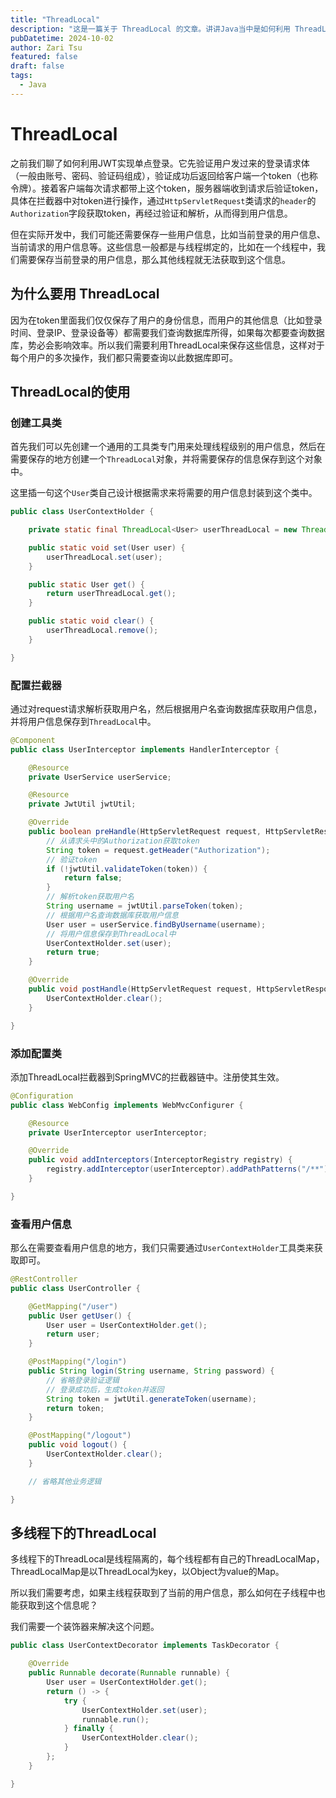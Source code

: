 ```yaml
---
title: "ThreadLocal"
description: "这是一篇关于 ThreadLocal 的文章。讲讲Java当中是如何利用 ThreadLocal 来保存当前用户信息的"
pubDatetime: 2024-10-02
author: Zari Tsu
featured: false
draft: false
tags:
  - Java
---
```


# ThreadLocal

之前我们聊了如何利用JWT实现单点登录。它先验证用户发过来的登录请求体（一般由账号、密码、验证码组成），验证成功后返回给客户端一个token（也称令牌）。接着客户端每次请求都带上这个token，服务器端收到请求后验证token，具体在拦截器中对token进行操作，通过`HttpServletRequest`类请求的`header`的`Authorization`字段获取token，再经过验证和解析，从而得到用户信息。

但在实际开发中，我们可能还需要保存一些用户信息，比如当前登录的用户信息、当前请求的用户信息等。这些信息一般都是与线程绑定的，比如在一个线程中，我们需要保存当前登录的用户信息，那么其他线程就无法获取到这个信息。

## 为什么要用 ThreadLocal

因为在token里面我们仅仅保存了用户的身份信息，而用户的其他信息（比如登录时间、登录IP、登录设备等）都需要我们查询数据库所得，如果每次都要查询数据库，势必会影响效率。所以我们需要利用ThreadLocal来保存这些信息，这样对于每个用户的多次操作，我们都只需要查询以此数据库即可。

## ThreadLocal的使用

### 创建工具类

首先我们可以先创建一个通用的工具类专门用来处理线程级别的用户信息，然后在需要保存的地方创建一个`ThreadLocal`对象，并将需要保存的信息保存到这个对象中。

这里插一句这个`User`类自己设计根据需求来将需要的用户信息封装到这个类中。

```java
public class UserContextHolder {

    private static final ThreadLocal<User> userThreadLocal = new ThreadLocal<>();

    public static void set(User user) {
        userThreadLocal.set(user);
    }

    public static User get() {
        return userThreadLocal.get();
    }

    public static void clear() {
        userThreadLocal.remove();
    }

}
```

### 配置拦截器

通过对request请求解析获取用户名，然后根据用户名查询数据库获取用户信息，并将用户信息保存到`ThreadLocal`中。

```java
@Component
public class UserInterceptor implements HandlerInterceptor {

    @Resource
    private UserService userService;

    @Resource
    private JwtUtil jwtUtil;

    @Override
    public boolean preHandle(HttpServletRequest request, HttpServletResponse response, Object handler) throws Exception {
        // 从请求头中的Authorization获取token
        String token = request.getHeader("Authorization");
        // 验证token
        if (!jwtUtil.validateToken(token)) {
            return false;
        }
        // 解析token获取用户名
        String username = jwtUtil.parseToken(token);
        // 根据用户名查询数据库获取用户信息
        User user = userService.findByUsername(username);
        // 将用户信息保存到ThreadLocal中
        UserContextHolder.set(user);
        return true;
    }

    @Override
    public void postHandle(HttpServletRequest request, HttpServletResponse response, Object handler, ModelAndView modelAndView) throws Exception {
        UserContextHolder.clear();
    }

}
```

### 添加配置类

添加ThreadLocal拦截器到SpringMVC的拦截器链中。注册使其生效。

```java
@Configuration
public class WebConfig implements WebMvcConfigurer {

    @Resource
    private UserInterceptor userInterceptor;

    @Override
    public void addInterceptors(InterceptorRegistry registry) {
        registry.addInterceptor(userInterceptor).addPathPatterns("/**");
    }

}
```

### 查看用户信息

那么在需要查看用户信息的地方，我们只需要通过`UserContextHolder`工具类来获取即可。

```java
@RestController
public class UserController {

    @GetMapping("/user")
    public User getUser() {
        User user = UserContextHolder.get();
        return user;
    }

    @PostMapping("/login")
    public String login(String username, String password) {
        // 省略登录验证逻辑
        // 登录成功后，生成token并返回
        String token = jwtUtil.generateToken(username);
        return token;
    }

    @PostMapping("/logout")
    public void logout() {
        UserContextHolder.clear();
    }

    // 省略其他业务逻辑

}
```

## 多线程下的ThreadLocal

多线程下的ThreadLocal是线程隔离的，每个线程都有自己的ThreadLocalMap，ThreadLocalMap是以ThreadLocal为key，以Object为value的Map。

所以我们需要考虑，如果主线程获取到了当前的用户信息，那么如何在子线程中也能获取到这个信息呢？

我们需要一个装饰器来解决这个问题。

```java
public class UserContextDecorator implements TaskDecorator {

    @Override
    public Runnable decorate(Runnable runnable) {
        User user = UserContextHolder.get();
        return () -> {
            try {
                UserContextHolder.set(user);
                runnable.run();
            } finally {
                UserContextHolder.clear();
            }
        };
    }

}
```
